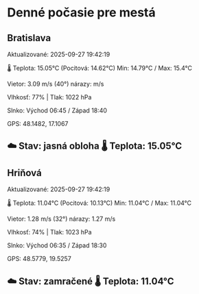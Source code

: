 ﻿# Denné počasie pre mestá

## Bratislava
Aktualizované: 2025-09-27 19:42:19

🌡️ Teplota: 15.05°C 
(Pocitová: 14.62°C)
Min: 14.79°C / Max: 15.4°C

Vietor: 3.09 m/s    (40°) 
nárazy:  m/s

Vlhkosť: 77% | Tlak: 1022 hPa

Slnko: Východ 06:45 / Západ 18:40

GPS: 48.1482, 17.1067

☁️ Stav: jasná obloha        🌡️ Teplota: 15.05°C
---

## Hriňová
Aktualizované: 2025-09-27 19:42:19

🌡️ Teplota: 11.04°C 
(Pocitová: 10.13°C)
Min: 11.04°C / Max: 11.04°C

Vietor: 1.28 m/s (32°)
nárazy: 1.27 m/s

Vlhkosť: 74% | Tlak: 1023 hPa

Slnko: Východ 06:35 / Západ 18:30

GPS: 48.5779, 19.5257

☁️ Stav: zamračené        🌡️ Teplota: 11.04°C
---
